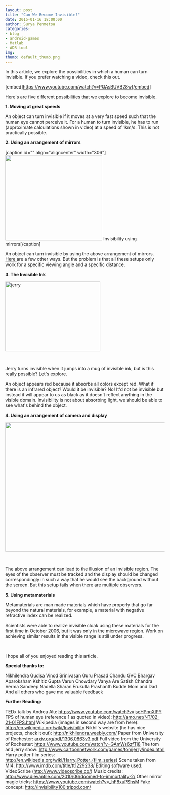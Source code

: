 ```yaml
---
layout: post
title: "Can We Become Invisible?"
date: 2015-01-16 18:00:00
author: Surya Penmetsa
categories:
- blog
- android-games
- Matlab
- ADB tool
img: 
thumb: default_thumb.png
---
```

In this article, we explore the possibilities in which a human can turn invisible. If you prefer watching a video, check this out.

[embed]https://www.youtube.com/watch?v=PQAsBUVB28w[/embed]

Here's are five different possibilities that we explore to become invisible.

<strong>1. Moving at great speeds</strong>

An object can turn invisible if it moves at a very fast speed such that the human eye cannot perceive it. For a human to turn invisible, he has to run (approximate calculations shown in video) at a speed of 1km/s. This is not practically possible.

<strong>2. Using an arrangement of mirrors</strong>

[caption id="" align="aligncenter" width="306"]<img class="" src="http://upload.wikimedia.org/wikipedia/commons/9/9b/INVIS_MIRROR.png" alt="" width="306" height="268" /> Invisibility using mirrors[/caption]

An object can turn invisible by using the above arrangement of mirrors. <a href="http://arxiv.org/pdf/1306.0863v3.pdf">Here </a>are a few other ways. But the problem is that all these setups only work for a specific viewing angle and a specific distance.

<strong>3. The Invisible Ink</strong>

<a href="http://themotivatedengineer.com/blog/wp-content/uploads/2015/01/jerry.png"><img class=" size-medium wp-image-59 aligncenter" src="http://themotivatedengineer.com/blog/wp-content/uploads/2015/01/jerry-300x220.png" alt="jerry" width="300" height="220" /></a>

&nbsp;

Jerry turns invisible when it jumps into a mug of invisible ink, but is this really possible? Let's explore.

An object appears red because it absorbs all colors except red. What if there is an infrared object? Would it be invisible? No! It'd not be invisible but instead it will appear to us as black as it doesn't reflect anything in the visible domain. Invisibility is not about absorbing light, we should be able to see what's behind the object.

<strong>4. Using an arrangement of camera and display</strong>

<a href="http://themotivatedengineer.com/blog/wp-content/uploads/2015/01/Capture.png"><img class=" size-full wp-image-60 aligncenter" src="http://themotivatedengineer.com/blog/wp-content/uploads/2015/01/Capture.png" alt="" width="844" height="407" /></a>

&nbsp;

The above arrangement can lead to the illusion of an invisible region. The eyes of the observer must be tracked and the display should be changed correspondingly in such a way that he would see the background without the screen. But this setup fails when there are multiple observers.

<strong>5. Using metamaterials</strong>

Metamaterials are man made materials which have properly that go far beyond the natural materials, for example, a material with negative refractive index can be realized.

Scientists were able to realize invisible cloak using these materials for the first time in October 2006, but it was only in the microwave region. Work on achieving similar results in the visible range is still under progress.

&nbsp;

I hope all of you enjoyed reading this article.

<strong>Special thanks to:</strong>

Nikhilendra Gudisa
Vinod Srinivasan
Guru Prasad
Chandu GVC
Bhargav Aparoksham
Kshitiz Gupta
Varun Chowdary
Vanya Are
Satish Chandra Verma
Sandeep Nadella
Sharan Erukulla
Prashanth Budde
Mom and Dad
And all others who gave me valuable feedback

<strong>Further Reading:
</strong>

TEDx talk by Andrea Alu: <a href="https://www.youtube.com/watch?v=jseHPnqXlPY" target="_blank">https://www.youtube.com/watch?v=jseHPnqXlPY</a>
FPS of human eye (reference 1 as quoted in video): <a href="http://amo.net/NT/02-21-01FPS.html" target="_blank">http://amo.net/NT/02-21-01FPS.html</a>
Wikipedia (images in second way are from here): <a href="http://en.wikipedia.org/wiki/Invisibility" target="_blank">http://en.wikipedia.org/wiki/Invisibility</a>
Nikhil's website (he has nice projects, check it out): <a href="http://nikhilendra.weebly.com/" target="_blank">http://nikhilendra.weebly.com/</a>
Paper from University of Rochester: <a href="arxiv.org/pdf/1306.0863v3.pdf" target="_blank">arxiv.org/pdf/1306.0863v3.pdf</a>
Full video from the University of Rochester: <a href="https://www.youtube.com/watch?v=GAmWs6zfTj8" target="_blank">https://www.youtube.com/watch?v=GAmWs6zfTj8</a>
The tom and jerry show: <a href="http://www.cartoonnetwork.com/games/tomjerry/index.html" target="_blank">http://www.cartoonnetwork.com/games/tomjerry/index.html</a>
Harry potter film series: <a href="http://en.wikipedia.org/wiki/Harry_Potter_(film_series)" target="_blank">http://en.wikipedia.org/wiki/Harry_Potter_(film_series)</a>
Scene taken from MI4: <a href="http://www.imdb.com/title/tt1229238/" target="_blank">http://www.imdb.com/title/tt1229238/</a>
Editing software used: VideoScribe (<a href="http://www.videoscribe.co/" target="_blank">http://www.videoscribe.co/</a>)
Music credits: <a href="http://www.dievantile.com/2010/06/doomed-to-immortality-2/" target="_blank">http://www.dievantile.com/2010/06/doomed-to-immortality-2/</a>
Other mirror magic tricks: <a href="https://www.youtube.com/watch?v=_hF8xuPShsM" target="_blank">https://www.youtube.com/watch?v=_hF8xuPShsM</a>
Fake concept: <a href="http://invisibility100.tripod.com/" target="_blank">http://invisibility100.tripod.com/</a>